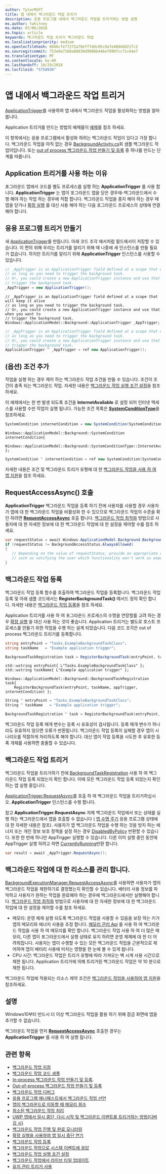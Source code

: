 ```yaml
---
author: TylerMSFT
title: 앱 내에서 백그라운드 작업 트리거
description: 응용 프로그램 내에서 백그라운드 작업을 트리거하는 방법 설명
ms.author: twhitney
ms.date: 07/06/2018
ms.topic: article
keywords: 백그라운드 작업 트리거 백그라운드 작업
ms.localizationpriority: medium
ms.openlocfilehash: 6846cfe77272a78eff7ddc05c9a7e48dddd21fc2
ms.sourcegitcommit: 753e0a7160a88830d9908b446ef0907cc71c64e7
ms.translationtype: MT
ms.contentlocale: ko-KR
ms.lasthandoff: 10/29/2018
ms.locfileid: "5758938"
---
```

# <a name="trigger-a-background-task-from-within-your-app"></a>앱 내에서 백그라운드 작업 트리거

[ApplicationTrigger](https://docs.microsoft.com/uwp/api/Windows.ApplicationModel.Background.ApplicationTrigger)를 사용하여 앱 내에서 백그라운드 작업을 활성화하는 방법을 알아봅니다.

Application 트리거를 만드는 방법의 예제를이 [예제](https://github.com/Microsoft/Windows-universal-samples/blob/v2.0.0/Samples/BackgroundTask/cs/BackgroundTask/Scenario5_ApplicationTriggerTask.xaml.cs)를 참조 하세요.

이 항목에서는 응용 프로그램에서 활성화 하려는 백그라운드 작업이 있다고 가정 합니다. 백그라운드 작업을 아직 없는 경우 [BackgroundActivity.cs](https://github.com/Microsoft/Windows-universal-samples/blob/master/Samples/BackgroundActivation/cs/BackgroundActivity.cs)회 샘플 백그라운드 작업이입니다. 또는 [out of process 백그라운드 작업 만들기 및 등록](create-and-register-a-background-task.md) 중 하나를 만드는 단계를 따릅니다.

## <a name="why-use-an-application-trigger"></a>Application 트리거를 사용 하는 이유

포그라운드 앱에서 코드를 별도 프로세스를 실행 하는 **ApplicationTrigger** 를 사용 합니다. **ApplicationTrigger** 는 앱이 포그라운드 앱을 닫은 경우에-백그라운드에서 수행 해야 하는 작업 하는 경우에 적합 합니다. 백그라운드 작업을 중지 해야 하는 경우 때 앱을 닫거나 [확장 실행](run-minimized-with-extended-execution.md) 를 대신 사용 해야 하는 다음 포그라운드 프로세스의 상태에 연결 해야 합니다.

## <a name="create-an-application-trigger"></a>응용 프로그램 트리거 만들기

새 [ApplicationTrigger](https://docs.microsoft.com/uwp/api/Windows.ApplicationModel.Background.ApplicationTrigger)를 만듭니다. 아래 코드 조각 에서처럼 필드에서이 저장할 수 있습니다. 이 편의 위해 우리는 트리거를 알리기 위해 때 나중에 새 인스턴스를 만들 필요가 없습니다. 하지만 트리거를 알리기 위해 **ApplicationTrigger** 인스턴스를 사용할 수 있습니다.

```csharp
// _AppTrigger is an ApplicationTrigger field defined at a scope that will keep it alive
// as long as you need to trigger the background task.
// Or, you could create a new ApplicationTrigger instance and use that when you want to
// trigger the background task.
_AppTrigger = new ApplicationTrigger();
```

```cppwinrt
// _AppTrigger is an ApplicationTrigger field defined at a scope that will keep it alive
// as long as you need to trigger the background task.
// Or, you could create a new ApplicationTrigger instance and use that when you want to
// trigger the background task.
Windows::ApplicationModel::Background::ApplicationTrigger _AppTrigger;
```

```cpp
// _AppTrigger is an ApplicationTrigger field defined at a scope that will keep it alive
// as long as you need to trigger the background task.
// Or, you could create a new ApplicationTrigger instance and use that when you want to
// trigger the background task.
ApplicationTrigger ^ _AppTrigger = ref new ApplicationTrigger();
```

## <a name="optional-add-a-condition"></a>(옵션) 조건 추가

작업을 실행 하는 경우 제어 하는 백그라운드 작업 조건을 만들 수 있습니다. 조건이 조건이 충족 되는 백그라운드 작업. 자세한 내용은 [백그라운드 작업 실행 조건 설정](set-conditions-for-running-a-background-task.md)을 참조 하세요.

이 예제에서는 한 번 발생 되도록 조건을 **InternetAvailable** 로 설정 되어 인터넷 액세스를 사용할 수만 작업이 실행 됩니다. 가능한 조건 목록은 [**SystemConditionType**](https://msdn.microsoft.com/library/windows/apps/br224835)을 참조하세요.

```csharp
SystemCondition internetCondition = new SystemCondition(SystemConditionType.InternetAvailable);
```

```cppwinrt
Windows::ApplicationModel::Background::SystemCondition internetCondition{
    Windows::ApplicationModel::Background::SystemConditionType::InternetAvailable };
```

```cpp
SystemCondition ^ internetCondition = ref new SystemCondition(SystemConditionType::InternetAvailable)
```

자세한 내용은 조건 및 백그라운드 트리거 유형에 대 한 [백그라운드 작업을 사용 하 여 앱 지원](support-your-app-with-background-tasks.md)을 참조 하세요.

##  <a name="call-requestaccessasync"></a>RequestAccessAsync() 호출

**ApplicationTrigger** 백그라운드 작업을 등록 하기 전에 사용자를 사용할 경우 사용자가 앱에 대 한 백그라운드 작업을 비활성화 한 수 있으므로 백그라운드 작업의 수준을 확인 하려면 [**RequestAccessAsync**](https://msdn.microsoft.com/library/windows/apps/hh700494) 호출 합니다. [백그라운드 작업 최적화](https://docs.microsoft.com/windows/uwp/debug-test-perf/optimize-background-activity) 방법으로 사용자에 대 한 자세한 정보에 대 한 백그라운드 작업에 대 한 설정을 제어할 수를 참조 하세요.

```csharp
var requestStatus = await Windows.ApplicationModel.Background.BackgroundExecutionManager.RequestAccessAsync();
if (requestStatus != BackgroundAccessStatus.AlwaysAllowed)
{
   // Depending on the value of requestStatus, provide an appropriate response
   // such as notifying the user which functionality won't work as expected
}
```

## <a name="register-the-background-task"></a>백그라운드 작업 등록

백그라운드 작업 등록 함수를 호출하여 백그라운드 작업을 등록합니다. 백그라운드 작업 등록 및 아래 샘플 코드에서는 **RegisterBackgroundTask()** 메서드 정의 확인 합니다. 자세한 내용은 [백그라운드 작업 등록](register-a-background-task.md)을 참조 하세요.

Application 트리거를 사용 하 여 포그라운드 프로세스의 수명을 연장할를 고려 하는 경우 [확장 실행](run-minimized-with-extended-execution.md) 을 대신 사용 하는 것이 좋습니다. Application 트리거는 별도로 호스트 프로세스를 만들기 위한 작업을 수행 하는 설계 되었습니다. 다음 코드 조각은 out of process 백그라운드 트리거를 등록합니다.

```csharp
string entryPoint = "Tasks.ExampleBackgroundTaskClass";
string taskName   = "Example application trigger";

BackgroundTaskRegistration task = RegisterBackgroundTask(entryPoint, taskName, appTrigger, internetCondition);
```

```cppwinrt
std::wstring entryPoint{ L"Tasks.ExampleBackgroundTaskClass" };
std::wstring taskName{ L"Example application trigger" };

Windows::ApplicationModel::Background::BackgroundTaskRegistration task{
    RegisterBackgroundTask(entryPoint, taskName, appTrigger, internetCondition) };
```

```cpp
String ^ entryPoint = "Tasks.ExampleBackgroundTaskClass";
String ^ taskName   = "Example application trigger";

BackgroundTaskRegistration ^ task = RegisterBackgroundTask(entryPoint, taskName, appTrigger, internetCondition);
```

백그라운드 작업 등록 매개 변수는 등록 시 유효성이 검사됩니다. 등록 매개 변수가 하나라도 유효하지 않으면 오류가 반환됩니다. 백그라운드 작업 등록이 실패할 경우 앱이 시나리오를 적절하게 처리하도록 해야 합니다. 대신 앱이 작업 등록을 시도한 후 유효한 등록 개체를 사용하면 충돌할 수 있습니다.

## <a name="trigger-the-background-task"></a>백그라운드 작업 트리거

백그라운드 작업을 트리거하기 전에 [BackgroundTaskRegistration](https://docs.microsoft.com/uwp/api/Windows.ApplicationModel.Background.BackgroundTaskRegistration) 사용 하 여 백그라운드 작업 등록 되었는지 확인 합니다. 이때 모든 백그라운드 작업 등록 되었는지 확인 하는 앱 실행 중입니다.

[ApplicationTrigger.RequestAsync](https://docs.microsoft.com/uwp/api/windows.applicationmodel.background.applicationtrigger)를 호출 하 여 백그라운드 작업을 트리거하십시오. **ApplicationTrigger** 인스턴스를 수행 합니다.

참고 **ApplicationTrigger.RequestAsync** 자체 백그라운드 작업에서 또는 상태를 실행 하는 백그라운드에서 앱을 호출할 수 없습니다 ( [앱 수명 주기](app-lifecycle.md) 응용 프로그램 상태에 대 한 자세한 내용은 참조).
사용자가 앱 백그라운드 작업을 수행 하는 것을 방지 하는 에너지 또는 개인 정보 보호 정책을 설정 하는 경우 [DisabledByPolicy](https://docs.microsoft.com/uwp/api/windows.applicationmodel.background.applicationtriggerresult) 반환할 수 있습니다.
또한 한 번에 하나만 AppTrigger 실행할 수 있습니다. 다른 이미 실행 중인 동안에 AppTrigger 실행 하려고 하면 [CurrentlyRunning](https://docs.microsoft.com/uwp/api/windows.applicationmodel.background.applicationtriggerresult)반환 합니다.

```csharp
var result = await _AppTrigger.RequestAsync();
```

## <a name="manage-resources-for-your-background-task"></a>백그라운드 작업에 대 한 리소스를 관리 합니다.

[BackgroundExecutionManager.RequestAccessAsync](https://msdn.microsoft.com/library/windows/apps/windows.applicationmodel.background.backgroundexecutionmanager.aspx)를 사용하면 사용자가 앱의 백그라운드 작업을 제한하기로 결정했는지 확인할 수 있습니다. 배터리 사용 정보를 파악하고 사용자가 원하는 작업을 완료해야 하는 경우에 백그라운드에서만 실행해야 합니다. [백그라운드 작업 최적화](https://docs.microsoft.com/windows/uwp/debug-test-perf/optimize-background-activity) 방법으로 사용자에 대 한 자세한 정보에 대 한 백그라운드 작업에 대 한 설정을 제어할 수를 참조 하세요.  

- 메모리: 운영 체제 실행 되도록 백그라운드 작업을 사용할 수 있음을 보장 하는 키가 앱의 메모리와 에너지 사용을 조정 합니다. [메모리 관리 Api](https://msdn.microsoft.com/library/windows/apps/windows.system.memorymanager.aspx) 를 사용 하 여 백그라운드 작업을 사용 하 여 메모리를 확인 합니다. 백그라운드 작업 사용 하 여 더 많은 메모리, 다른 앱이 포그라운드에서 실행 상태로 유지 하려면 운영 체제에 대 한 더 어려워집니다. 사용자는 앱이 수행할 수 있는 모든 백그라운드 작업을 근본적으로 제어하며 앱이 배터리 사용에 미치는 영향을 한 눈에 볼 수 있게 됩니다.  
- CPU 시간: 백그라운드 작업은 트리거 유형에 따라 가져오는 벽 시계 사용 시간으로 제한 됩니다. Application 트리거에 의해 트리거된 백그라운드 작업은 약 10 분으로 제한 됩니다.

백그라운드 작업에 적용되는 리소스 제약 조건은 [백그라운드 작업을 사용하여 앱 지원](support-your-app-with-background-tasks.md)을 참조하세요.

## <a name="remarks"></a>설명

Windows10부터 반드시 더 이상 백그라운드 작업을 활용 하기 위해 잠금 화면에 앱을 추가할 수 없습니다.

백그라운드 작업을 먼저 [**RequestAccessAsync**](https://msdn.microsoft.com/library/windows/apps/hh700485) 호출한 경우는 **ApplicationTrigger** 를 사용 하 여 실행 됩니다.

## <a name="related-topics"></a>관련 항목

* [백그라운드 작업 지침](guidelines-for-background-tasks.md)
* [백그라운드 작업 코드 샘플](https://github.com/Microsoft/Windows-universal-samples/tree/master/Samples/BackgroundTask)
* [In-process 백그라운드 작업 만들기 및 등록](create-and-register-an-inproc-background-task.md).
* [Out-of-process 백그라운드 작업 만들기 및 등록](create-and-register-a-background-task.md)
* [백그라운드 작업 디버그](debug-a-background-task.md)
* [응용 프로그램 매니페스트에서 백그라운드 작업 선언](declare-background-tasks-in-the-application-manifest.md)
* [앱이 백그라운드로 이동할 때 메모리 회수](reduce-memory-usage.md)
* [취소된 백그라운드 작업 처리](handle-a-cancelled-background-task.md)
* [UWP 앱에서 일시 중단, 다시 시작 및 백그라운드 이벤트를 트리거하는 방법(디버깅 시)](http://go.microsoft.com/fwlink/p/?linkid=254345)
* [백그라운드 작업 진행 및 완료 모니터링](monitor-background-task-progress-and-completion.md)
* [확장 실행을 사용하여 앱 일시 중단 연기](run-minimized-with-extended-execution.md)
* [백그라운드 작업 등록](register-a-background-task.md)
* [백그라운드 작업으로 시스템 이벤트에 응답](respond-to-system-events-with-background-tasks.md)
* [백그라운드 작업 실행 조건 설정](set-conditions-for-running-a-background-task.md)
* [백그라운드 작업에서 라이브 타일 업데이트](update-a-live-tile-from-a-background-task.md)
* [유지 관리 트리거 사용](use-a-maintenance-trigger.md)

